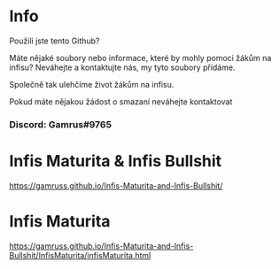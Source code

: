 # Info
Použili jste tento Github? 


Máte nějaké soubory nebo informace, které by mohly pomoci žákům na infisu? Neváhejte a kontaktujte nás, my tyto soubory přidáme. 


Společně tak ulehčíme život žákům na infisu.


Pokud máte nějakou žádost o smazaní neváhejte kontaktovat

### Discord: Gamrus#9765

# Infis Maturita & Infis Bullshit
https://gamruss.github.io/Infis-Maturita-and-Infis-Bullshit/



# Infis Maturita

https://gamruss.github.io/Infis-Maturita-and-Infis-Bullshit/InfisMaturita/infisMaturita.html

